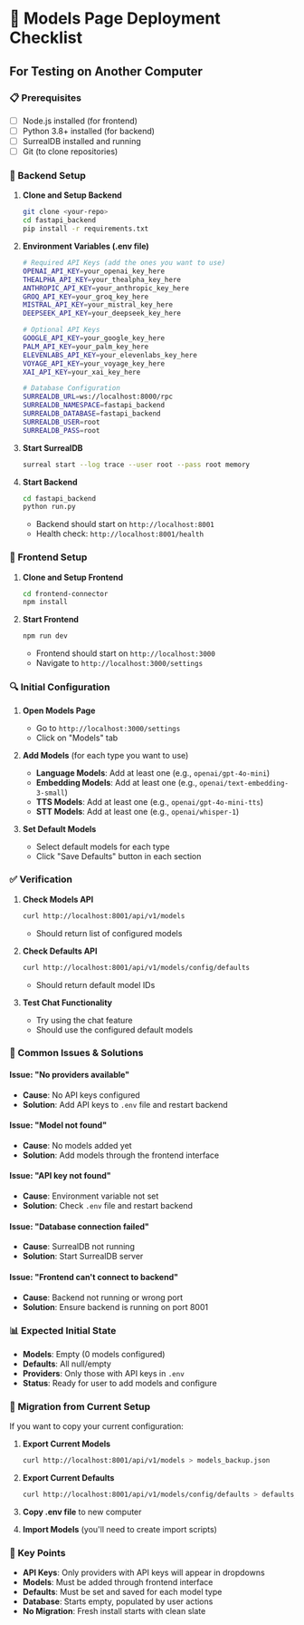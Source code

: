 # 🚀 Models Page Deployment Checklist

## For Testing on Another Computer

### 📋 Prerequisites
- [ ] Node.js installed (for frontend)
- [ ] Python 3.8+ installed (for backend)
- [ ] SurrealDB installed and running
- [ ] Git (to clone repositories)

### 🔧 Backend Setup
1. **Clone and Setup Backend**
   ```bash
   git clone <your-repo>
   cd fastapi_backend
   pip install -r requirements.txt
   ```

2. **Environment Variables (.env file)**
   ```bash
   # Required API Keys (add the ones you want to use)
   OPENAI_API_KEY=your_openai_key_here
   THEALPHA_API_KEY=your_thealpha_key_here
   ANTHROPIC_API_KEY=your_anthropic_key_here
   GROQ_API_KEY=your_groq_key_here
   MISTRAL_API_KEY=your_mistral_key_here
   DEEPSEEK_API_KEY=your_deepseek_key_here
   
   # Optional API Keys
   GOOGLE_API_KEY=your_google_key_here
   PALM_API_KEY=your_palm_key_here
   ELEVENLABS_API_KEY=your_elevenlabs_key_here
   VOYAGE_API_KEY=your_voyage_key_here
   XAI_API_KEY=your_xai_key_here
   
   # Database Configuration
   SURREALDB_URL=ws://localhost:8000/rpc
   SURREALDB_NAMESPACE=fastapi_backend
   SURREALDB_DATABASE=fastapi_backend
   SURREALDB_USER=root
   SURREALDB_PASS=root
   ```

3. **Start SurrealDB**
   ```bash
   surreal start --log trace --user root --pass root memory
   ```

4. **Start Backend**
   ```bash
   cd fastapi_backend
   python run.py
   ```
   - Backend should start on `http://localhost:8001`
   - Health check: `http://localhost:8001/health`

### 🎨 Frontend Setup
1. **Clone and Setup Frontend**
   ```bash
   cd frontend-connector
   npm install
   ```

2. **Start Frontend**
   ```bash
   npm run dev
   ```
   - Frontend should start on `http://localhost:3000`
   - Navigate to `http://localhost:3000/settings`

### 🔍 Initial Configuration
1. **Open Models Page**
   - Go to `http://localhost:3000/settings`
   - Click on "Models" tab

2. **Add Models** (for each type you want to use)
   - **Language Models**: Add at least one (e.g., `openai/gpt-4o-mini`)
   - **Embedding Models**: Add at least one (e.g., `openai/text-embedding-3-small`)
   - **TTS Models**: Add at least one (e.g., `openai/gpt-4o-mini-tts`)
   - **STT Models**: Add at least one (e.g., `openai/whisper-1`)

3. **Set Default Models**
   - Select default models for each type
   - Click "Save Defaults" button in each section

### ✅ Verification
1. **Check Models API**
   ```bash
   curl http://localhost:8001/api/v1/models
   ```
   - Should return list of configured models

2. **Check Defaults API**
   ```bash
   curl http://localhost:8001/api/v1/models/config/defaults
   ```
   - Should return default model IDs

3. **Test Chat Functionality**
   - Try using the chat feature
   - Should use the configured default models

### 🚨 Common Issues & Solutions

#### Issue: "No providers available"
- **Cause**: No API keys configured
- **Solution**: Add API keys to `.env` file and restart backend

#### Issue: "Model not found"
- **Cause**: No models added yet
- **Solution**: Add models through the frontend interface

#### Issue: "API key not found"
- **Cause**: Environment variable not set
- **Solution**: Check `.env` file and restart backend

#### Issue: "Database connection failed"
- **Cause**: SurrealDB not running
- **Solution**: Start SurrealDB server

#### Issue: "Frontend can't connect to backend"
- **Cause**: Backend not running or wrong port
- **Solution**: Ensure backend is running on port 8001

### 📊 Expected Initial State
- **Models**: Empty (0 models configured)
- **Defaults**: All null/empty
- **Providers**: Only those with API keys in `.env`
- **Status**: Ready for user to add models and configure

### 🔄 Migration from Current Setup
If you want to copy your current configuration:

1. **Export Current Models**
   ```bash
   curl http://localhost:8001/api/v1/models > models_backup.json
   ```

2. **Export Current Defaults**
   ```bash
   curl http://localhost:8001/api/v1/models/config/defaults > defaults_backup.json
   ```

3. **Copy .env file** to new computer

4. **Import Models** (you'll need to create import scripts)

### 🎯 Key Points
- **API Keys**: Only providers with API keys will appear in dropdowns
- **Models**: Must be added through frontend interface
- **Defaults**: Must be set and saved for each model type
- **Database**: Starts empty, populated by user actions
- **No Migration**: Fresh install starts with clean slate




